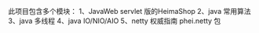 此项目包含多个模块：
    1、JavaWeb servlet 版的HeimaShop
    2、java 常用算法
    3、java 多线程
    4、java IO/NIO/AIO
    5、netty 权威指南 phei.netty 包